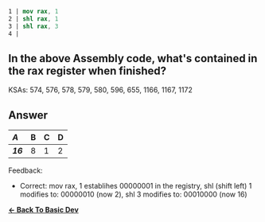 ```nasm
1 | mov rax, 1
2 | shl rax, 1
3 | shl rax, 3
4 | 
```

## In the above Assembly code, what's contained in the rax register when finished?

KSAs: 574, 576, 578, 579, 580, 596, 655, 1166, 1167, 1172

## Answer
| ***A*** | B | C | D |
| :--- | :--- | :--- | :--- |
| ***16*** | 8 | 1 | 2 |


Feedback:

- Correct: mov rax, 1 establihes 00000001 in the registry, shl (shift left) 1 modifies to: 00000010 (now 2), shl 3 modifies to: 00010000 (now 16)

[**<- Back To Basic Dev**](../../../Basic_Dev.md)

